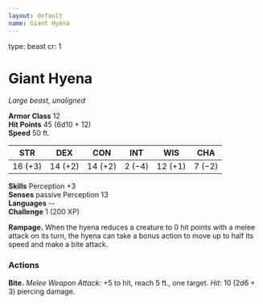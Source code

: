 ```yaml
---
layout: default
name: Giant Hyena
---
```

type: beast
cr: 1

# Giant Hyena 
_Large beast, unaligned_

**Armor Class** 12    
**Hit Points** 45 (6d10 + 12)    
**Speed** 50 ft. 

| STR     | DEX     | CON     | INT     | WIS     | CHA     |
|---------|---------|---------|---------|---------|---------|
| 16 (+3) | 14 (+2) | 14 (+2) | 2 (−4)  | 12 (+1) | 7 (−2)  |  

**Skills** Perception +3    
**Senses** passive Perception 13    
**Languages** --    
**Challenge** 1 (200 XP) 

**Rampage.** When the hyena reduces a creature to 0 hit points with a melee attack on its turn, the hyena can take a bonus action to move up to half its speed and make a bite attack. 

### Actions    
**Bite.** _Melee Weapon Attack:_ +5 to hit, reach 5 ft., one target. _Hit:_ 10 (2d6 + 3) piercing damage. 